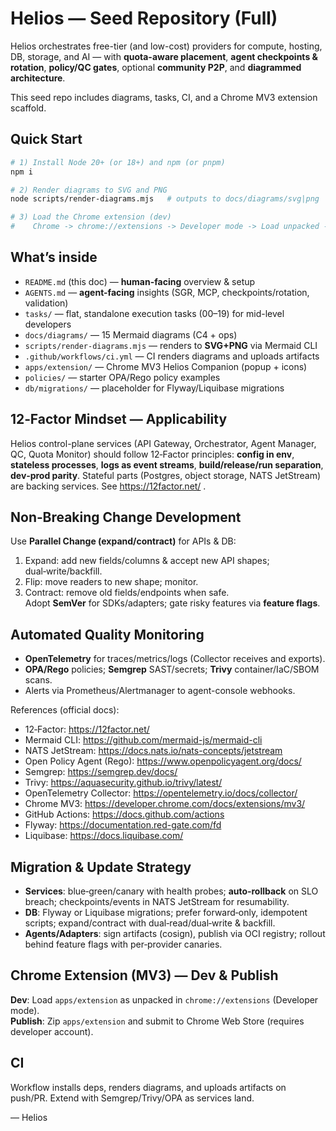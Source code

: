 # Helios — Seed Repository (Full)

Helios orchestrates free-tier (and low-cost) providers for compute, hosting, DB, storage, and AI — with **quota-aware placement**, **agent checkpoints & rotation**, **policy/QC gates**, optional **community P2P**, and **diagrammed architecture**.

This seed repo includes diagrams, tasks, CI, and a Chrome MV3 extension scaffold.

## Quick Start

```bash
# 1) Install Node 20+ (or 18+) and npm (or pnpm)
npm i

# 2) Render diagrams to SVG and PNG
node scripts/render-diagrams.mjs   # outputs to docs/diagrams/svg|png

# 3) Load the Chrome extension (dev)
#    Chrome -> chrome://extensions -> Developer mode -> Load unpacked -> ./apps/extension
```

## What’s inside
- `README.md` (this doc) — **human-facing** overview & setup
- `AGENTS.md` — **agent-facing** insights (SGR, MCP, checkpoints/rotation, validation)
- `tasks/` — flat, standalone execution tasks (00–19) for mid-level developers
- `docs/diagrams/` — 15 Mermaid diagrams (C4 + ops)
- `scripts/render-diagrams.mjs` — renders to **SVG+PNG** via Mermaid CLI
- `.github/workflows/ci.yml` — CI renders diagrams and uploads artifacts
- `apps/extension/` — Chrome MV3 Helios Companion (popup + icons)
- `policies/` — starter OPA/Rego policy examples
- `db/migrations/` — placeholder for Flyway/Liquibase migrations

## 12‑Factor Mindset — Applicability
Helios control-plane services (API Gateway, Orchestrator, Agent Manager, QC, Quota Monitor) should follow 12‑Factor principles: **config in env**, **stateless processes**, **logs as event streams**, **build/release/run separation**, **dev‑prod parity**. Stateful parts (Postgres, object storage, NATS JetStream) are backing services. See https://12factor.net/ .

## Non‑Breaking Change Development
Use **Parallel Change (expand/contract)** for APIs & DB:
1) Expand: add new fields/columns & accept new API shapes; dual‑write/backfill.  
2) Flip: move readers to new shape; monitor.  
3) Contract: remove old fields/endpoints when safe.  
Adopt **SemVer** for SDKs/adapters; gate risky features via **feature flags**.

## Automated Quality Monitoring
- **OpenTelemetry** for traces/metrics/logs (Collector receives and exports).  
- **OPA/Rego** policies; **Semgrep** SAST/secrets; **Trivy** container/IaC/SBOM scans.  
- Alerts via Prometheus/Alertmanager to agent-console webhooks.

References (official docs):
- 12‑Factor: https://12factor.net/  
- Mermaid CLI: https://github.com/mermaid-js/mermaid-cli  
- NATS JetStream: https://docs.nats.io/nats-concepts/jetstream  
- Open Policy Agent (Rego): https://www.openpolicyagent.org/docs/  
- Semgrep: https://semgrep.dev/docs/  
- Trivy: https://aquasecurity.github.io/trivy/latest/  
- OpenTelemetry Collector: https://opentelemetry.io/docs/collector/  
- Chrome MV3: https://developer.chrome.com/docs/extensions/mv3/  
- GitHub Actions: https://docs.github.com/actions
- Flyway: https://documentation.red-gate.com/fd  
- Liquibase: https://docs.liquibase.com/

## Migration & Update Strategy
- **Services**: blue‑green/canary with health probes; **auto‑rollback** on SLO breach; checkpoints/events in NATS JetStream for resumability.  
- **DB**: Flyway or Liquibase migrations; prefer forward‑only, idempotent scripts; expand/contract with dual‑read/dual‑write & backfill.  
- **Agents/Adapters**: sign artifacts (cosign), publish via OCI registry; rollout behind feature flags with per‑provider canaries.

## Chrome Extension (MV3) — Dev & Publish
**Dev**: Load `apps/extension` as unpacked in `chrome://extensions` (Developer mode).  
**Publish**: Zip `apps/extension` and submit to Chrome Web Store (requires developer account).

## CI
Workflow installs deps, renders diagrams, and uploads artifacts on push/PR. Extend with Semgrep/Trivy/OPA as services land.

— Helios

